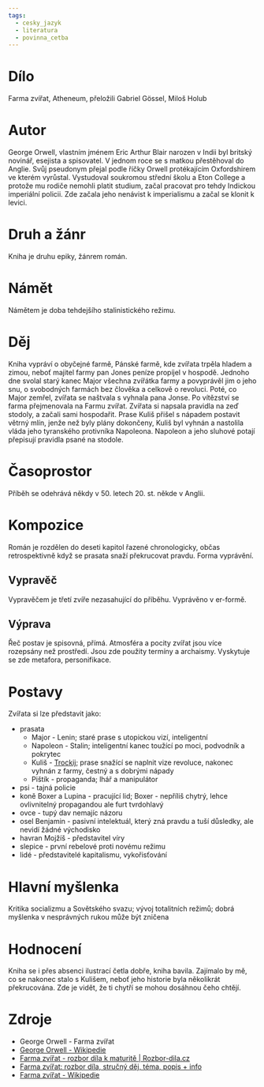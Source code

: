 ```yaml
---
tags:
  - cesky_jazyk
  - literatura
  - povinna_cetba
---
```

# Dílo
Farma zvířat, Atheneum, přeložili Gabriel Gössel, Miloš Holub
# Autor
George Orwell, vlastním jménem Eric Arthur Blair narozen v Indii byl britský novinář, esejista a spisovatel. V jednom roce se s matkou přestěhoval do Anglie. Svůj pseudonym přejal podle říčky Orwell protékajícím Oxfordshirem ve kterém vyrůstal. Vystudoval soukromou střední školu a Eton College a protože mu rodiče nemohli platit studium, začal pracovat pro tehdy Indickou imperiální policii. Zde začala jeho nenávist k imperialismu a začal se klonit k levici.
# Druh a žánr
Kniha je druhu epiky, žánrem román.

# Námět
Námětem je doba tehdejšího stalinistického režimu.

# Děj
Kniha vypráví o obyčejné farmě, Pánské farmě, kde zvířata trpěla hladem a zimou, neboť majitel farmy pan Jones peníze propíjel v hospodě. Jednoho dne svolal starý kanec Major všechna zvířátka farmy a povyprávěl jim o jeho snu, o svobodných farmách bez člověka a celkově o revoluci. Poté, co Major zemřel, zvířata se naštvala s vyhnala pana Jonse. Po vítězství se farma přejmenovala na Farmu zvířat. Zvířata si napsala pravidla na zeď stodoly, a začali sami hospodařit. Prase Kuliš přišel s nápadem postavit větrný mlín, jenže než byly plány dokončeny, Kuliš byl vyhnán a nastolila vláda jeho tyranského protivníka Napoleona. Napoleon a jeho sluhové potají přepisují pravidla psané na stodole.

# Časoprostor
Příběh se odehrává někdy v 50. letech 20. st. někde v Anglii.

# Kompozice
Román je rozdělen do deseti kapitol řazené chronologicky, občas retrospektivně když se prasata snaží překrucovat pravdu. Forma vyprávění.

## Vypravěč
Vypravěčem je třetí zvíře nezasahující do příběhu. Vyprávěno v er-formě.

## Výprava
Řeč postav je spisovná, přímá. Atmosféra a pocity zvířat jsou více rozepsány než prostředí. Jsou zde použity termíny a archaismy. Vyskytuje se zde metafora, personifikace.

# Postavy
Zvířata si lze představit jako:
* prasata
	* Major - Lenin; staré prase s utopickou vizí, inteligentní
	* Napoleon - Stalin; inteligentní kanec toužící po moci, podvodník a pokrytec
	* Kuliš - [Trockij](https://cs.wikipedia.org/wiki/Lev_Davidovi%C4%8D_Trockij); prase snažící se naplnit vize revoluce, nakonec vyhnán z farmy, čestný a s dobrými nápady
	* Pištík - propaganda; lhář a manipulátor
* psi - tajná policie
* koně Boxer a Lupina - pracující lid; Boxer - nepříliš chytrý, lehce ovlivnitelný propagandou ale furt tvrdohlavý
* ovce - tupý dav nemajíc názoru
* osel Benjamin - pasivní intelektuál, který zná pravdu a tuší důsledky, ale nevidí žádné východisko
* havran Mojžíš - představitel víry
* slepice - první rebelové proti novému režimu
* lidé - představitelé kapitalismu, vykořisťování

# Hlavní myšlenka
Kritika socializmu a Sovětského svazu; vývoj totalitních režimů; dobrá myšlenka v nesprávných rukou může být zničena

# Hodnocení
Kniha se i přes absenci ilustrací četla dobře, kniha bavila. Zajímalo by mě, co se nakonec stalo s Kulišem, neboť jeho historie byla několikrát překrucována. Zde je vidět, že ti chytří se mohou dosáhnou čeho chtějí.

# Zdroje
* George Orwell - Farma zvířat
* [George Orwell - Wikipedie](https://cs.wikipedia.org/wiki/George_Orwell)
* [Farma zvířat - rozbor díla k maturitě | Rozbor-dila.cz](https://rozbor-dila.cz/farma-zvirat-rozbor-dila-k-maturite-3/)
* [Farma zvířat: rozbor díla, stručný děj, téma, popis + info](https://www.definus.cz/magazin/farma-zvirat-rozbor-dila/#htoc-rozbor-d-la-farma-zv-at)
* [Farma zvířat - Wikipedie](https://cs.wikipedia.org/wiki/Farma_zv%C3%AD%C5%99at)